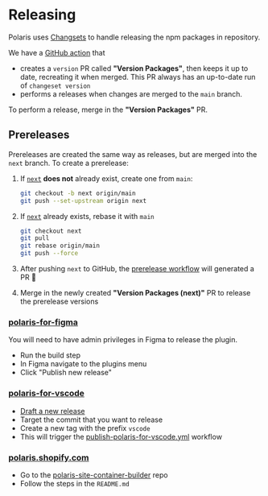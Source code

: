 # Releasing

Polaris uses [Changsets](https://github.com/changesets/changesets) to handle releasing the npm packages in repository.

We have a [GitHub action](https://github.com/changesets/action) that

- creates a `version` PR called **"Version Packages"**, then keeps it up to date, recreating it when merged. This PR always has an up-to-date run of `changeset version`
- performs a releases when changes are merged to the `main` branch.

To perform a release, merge in the **"Version Packages"** PR.

## Prereleases

Prereleases are created the same way as releases, but are merged into the `next` branch. To create a prerelease:

1. If [`next`](https://github.com/Shopify/polaris/tree/next) **does not** already exist, create one from `main`:

   ```sh
   git checkout -b next origin/main
   git push --set-upstream origin next
   ```

2. If [`next`](https://github.com/Shopify/polaris/tree/next) already exists, rebase it with `main`

   ```sh
   git checkout next
   git pull
   git rebase origin/main
   git push --force
   ```

3. After pushing `next` to GitHub, the [prerelease workflow](https://github.com/Shopify/polaris/blob/main/.github/workflows/prerelease.yml) will generated a PR 🎉
4. Merge in the newly created **"Version Packages (next)"** PR to release the prerelease versions

### [polaris-for-figma](/polaris-for-figma)

You will need to have admin privileges in Figma to release the plugin.

- Run the build step
- In Figma navigate to the plugins menu
- Click "Publish new release"

### [polaris-for-vscode](/polaris-for-vscode)

- [Draft a new release](https://github.com/Shopify/polaris/releases)
- Target the commit that you want to release
- Create a new tag with the prefix `vscode`
- This will trigger the [publish-polaris-for-vscode.yml](https://github.com/Shopify/polaris/blob/main/.github/workflows/publish-polaris-for-vscode.yml) workflow

### [polaris.shopify.com](/polaris.shopify.com)

- Go to the [polaris-site-container-builder](https://github.com/Shopify/polaris-site-container-builder) repo
- Follow the steps in the `README.md`
